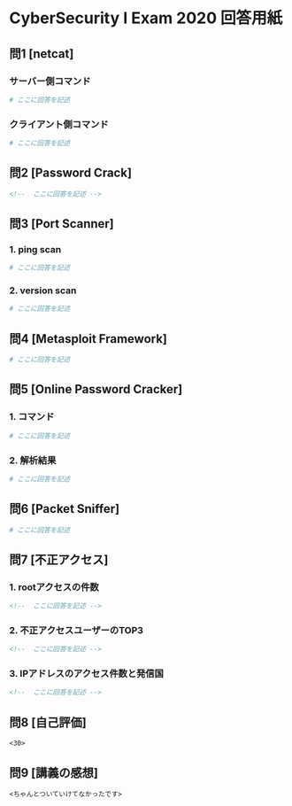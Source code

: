 # CyberSecurity I Exam 2020 回答用紙

## 問1 [netcat]

### サーバー側コマンド

```sh
# ここに回答を記述

```
### クライアント側コマンド

```sh
# ここに回答を記述

```

## 問2 [Password Crack]

```md
<!--  ここに回答を記述 -->

```

## 問3 [Port Scanner]

### 1. ping scan

```sh
# ここに回答を記述

```

### 2. version scan

```sh
# ここに回答を記述

```

## 問4 [Metasploit Framework]

```sh
# ここに回答を記述

```

## 問5 [Online Password Cracker]


### 1. コマンド

```sh
# ここに回答を記述

```

### 2. 解析結果

```sh
# ここに回答を記述

```

## 問6 [Packet Sniffer]

```sh
# ここに回答を記述

```

## 問7 [不正アクセス]

### 1. rootアクセスの件数

```md
<!--  ここに回答を記述 -->

```

### 2. 不正アクセスユーザーのTOP3

```md
<!--  ここに回答を記述 -->

```
### 3. IPアドレスのアクセス件数と発信国

```md
<!--  ここに回答を記述 -->

```

## 問8 [自己評価]

```md
<30>

```

## 問9 [講義の感想]

```md
<ちゃんとついていけてなかったです>

```
